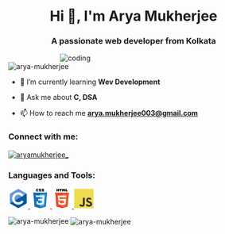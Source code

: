 
<h1 align="center">Hi 👋, I'm Arya Mukherjee</h1>
<h3 align="center">A passionate web developer from Kolkata</h3>
<img align="right" alt="coding" width="400"
    src="https://user-images.githubusercontent.com/115187902/230700872-d5f44b85-56c7-4e27-80a4-6e2db901e60c.gif"></img>
<p align="left"> <img
        src="https://komarev.com/ghpvc/?username=arya-mukherjee&label=Profile%20views&color=0e75b6&style=flat"
        alt="arya-mukherjee" /> </p>

- 🌱 I’m currently learning **Wev Development**

- 💬 Ask me about **C, DSA**

- 📫 How to reach me **arya.mukherjee003@gmail.com**

<h3 align="left">Connect with me:</h3>
<p align="left">
    <a href="https://instagram.com/aryamukherjee_" target="blank"><img align="center"
            src="https://raw.githubusercontent.com/rahuldkjain/github-profile-readme-generator/master/src/images/icons/Social/instagram.svg"
            alt="aryamukherjee_" height="30" width="40" /></a>
</p>

<h3 align="left">Languages and Tools:</h3>
<p align="left"> <a href="https://www.cprogramming.com/" target="_blank" rel="noreferrer"> <img
            src="https://raw.githubusercontent.com/devicons/devicon/master/icons/c/c-original.svg" alt="c" width="40"
            height="40" /> </a> <a href="https://www.w3schools.com/css/" target="_blank" rel="noreferrer"> <img
            src="https://raw.githubusercontent.com/devicons/devicon/master/icons/css3/css3-original-wordmark.svg"
            alt="css3" width="40" height="40" /> </a> <a href="https://www.w3.org/html/" target="_blank"
        rel="noreferrer"> <img
            src="https://raw.githubusercontent.com/devicons/devicon/master/icons/html5/html5-original-wordmark.svg"
            alt="html5" width="40" height="40" /> </a> <a href="https://developer.mozilla.org/en-US/docs/Web/JavaScript"
        target="_blank" rel="noreferrer"> <img
            src="https://raw.githubusercontent.com/devicons/devicon/master/icons/javascript/javascript-original.svg"
            alt="javascript" width="40" height="40" /> </a> </p>

<p><img align="left"
        src="https://github-readme-stats.vercel.app/api/top-langs?username=arya-mukherjee&show_icons=true&locale=en&layout=compact&theme=default"
        alt="arya-mukherjee" /></p>

<p>&nbsp;<img align="center"
        src="https://github-readme-stats.vercel.app/api?username=arya-mukherjee&show_icons=true&locale=en&theme=default"
        alt="arya-mukherjee" /></p>


